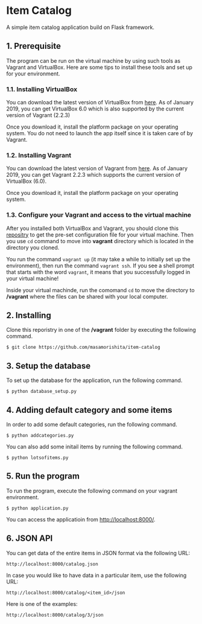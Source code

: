 # Item Catalog
A simple item catalog application build on Flask framework.

## 1. Prerequisite
The program can be run on the virtual machine by using such tools as Vagrant and VirtualBox.
Here are some tips to install these tools and set up for your environment.

### 1.1. Installing VirtualBox
You can download the latest version of VirtualBox from [here](https://www.virtualbox.org/wiki/Downloads). As of January 2019, you can get VirtualBox 6.0 which is also supported by the current version of Vagrant (2.2.3)

Once you download it, install the platform package on your operating system. You do not need to launch the app itself since it is taken care of by Vagrant.


### 1.2. Installing Vagrant
You can download the latest version of Vagrant from [here](https://www.vagrantup.com/downloads.html). As of January 2019, you can get Vagrant 2.2.3 which supports the current version of VirtualBox (6.0).

Once you download it, install the platform package on your operating system.

### 1.3. Configure your Vagrant and access to the virtual machine
After you installed both VirtualBox and Vagrant, you should clone this [repositry](https://github.com/udacity/fullstack-nanodegree-vm) to get the pre-set configuration file for your virtual machine.
Then you use `cd` command to move into **vagrant** directory which is located in the directory you cloned.

You run the command `vagrant up` (it may take a while to initially set up the environment), then run the command `vagrant ssh`.
If you see a shell prompt that starts with the word `vagrant`, it means that you successfully logged in your virtual machine!

Inside your virtual machinde, run the comomand `cd` to move the directory to **/vagrant** where the files can be shared with your local computer.


## 2. Installing
Clone this reporistry in one of the **/vagrant** folder by executing the following command.
```
$ git clone https://github.com/masamorishita/item-catalog
```

## 3. Setup the database
To set up the database for the application, run the following command.
```
$ python database_setup.py
```

## 4. Adding default category and some items
In order to add some default categories, run the following command.
```
$ python addcategories.py
```

You can also add some initail items by running the following command.
```
$ python lotsofitems.py
```

## 5. Run the program
To run the program, execute the following command on your vagrant environment.
```
$ python application.py
```

You can access the applicatioin from [http://localhost:8000/](http://localhost:8000/).

## 6. JSON API
You can get data of the entire items in JSON format via the following URL:
```
http://localhost:8000/catalog.json
```

In case you would like to have data in a particular item, use the following URL:
```
http://localhost:8000/catalog/<item_id>/json
```
Here is one of the examples:
```
http://localhost:8000/catalog/3/json
```
